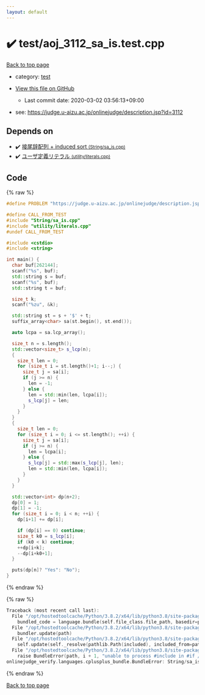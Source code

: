 ```yaml
---
layout: default
---
```


<!-- mathjax config similar to math.stackexchange -->
<script type="text/javascript" async
  src="https://cdnjs.cloudflare.com/ajax/libs/mathjax/2.7.5/MathJax.js?config=TeX-MML-AM_CHTML">
</script>
<script type="text/x-mathjax-config">
  MathJax.Hub.Config({
    TeX: { equationNumbers: { autoNumber: "AMS" }},
    tex2jax: {
      inlineMath: [ ['$','$'] ],
      processEscapes: true
    },
    "HTML-CSS": { matchFontHeight: false },
    displayAlign: "left",
    displayIndent: "2em"
  });
</script>

<script type="text/javascript" src="https://cdnjs.cloudflare.com/ajax/libs/jquery/3.4.1/jquery.min.js"></script>
<script src="https://cdn.jsdelivr.net/npm/jquery-balloon-js@1.1.2/jquery.balloon.min.js" integrity="sha256-ZEYs9VrgAeNuPvs15E39OsyOJaIkXEEt10fzxJ20+2I=" crossorigin="anonymous"></script>
<script type="text/javascript" src="../../assets/js/copy-button.js"></script>
<link rel="stylesheet" href="../../assets/css/copy-button.css" />


# :heavy_check_mark: test/aoj_3112_sa_is.test.cpp

<a href="../../index.html">Back to top page</a>

* category: <a href="../../index.html#098f6bcd4621d373cade4e832627b4f6">test</a>
* <a href="{{ site.github.repository_url }}/blob/master/test/aoj_3112_sa_is.test.cpp">View this file on GitHub</a>
    - Last commit date: 2020-03-02 03:56:13+09:00


* see: <a href="https://judge.u-aizu.ac.jp/onlinejudge/description.jsp?id=3112">https://judge.u-aizu.ac.jp/onlinejudge/description.jsp?id=3112</a>


## Depends on

* :heavy_check_mark: <a href="../../library/String/sa_is.cpp.html">接尾辞配列 + induced sort <small>(String/sa_is.cpp)</small></a>
* :heavy_check_mark: <a href="../../library/utility/literals.cpp.html">ユーザ定義リテラル <small>(utility/literals.cpp)</small></a>


## Code

<a id="unbundled"></a>
{% raw %}
```cpp
#define PROBLEM "https://judge.u-aizu.ac.jp/onlinejudge/description.jsp?id=3112"

#define CALL_FROM_TEST
#include "String/sa_is.cpp"
#include "utility/literals.cpp"
#undef CALL_FROM_TEST

#include <cstdio>
#include <string>

int main() {
  char buf[262144];
  scanf("%s", buf);
  std::string s = buf;
  scanf("%s", buf);
  std::string t = buf;

  size_t k;
  scanf("%zu", &k);

  std::string st = s + '$' + t;
  suffix_array<char> sa(st.begin(), st.end());

  auto lcpa = sa.lcp_array();

  size_t n = s.length();
  std::vector<size_t> s_lcp(n);
  {
    size_t len = 0;
    for (size_t i = st.length()+1; i--;) {
      size_t j = sa[i];
      if (j >= n) {
        len = -1;
      } else {
        len = std::min(len, lcpa[i]);
        s_lcp[j] = len;
      }
    }
  }
  {
    size_t len = 0;
    for (size_t i = 0; i <= st.length(); ++i) {
      size_t j = sa[i];
      if (j >= n) {
        len = lcpa[i];
      } else {
        s_lcp[j] = std::max(s_lcp[j], len);
        len = std::min(len, lcpa[i]);
      }
    }
  }

  std::vector<int> dp(n+2);
  dp[0] = 1;
  dp[1] = -1;
  for (size_t i = 0; i < n; ++i) {
    dp[i+1] += dp[i];

    if (dp[i] == 0) continue;
    size_t k0 = s_lcp[i];
    if (k0 < k) continue;
    ++dp[i+k];
    --dp[i+k0+1];
  }

  puts(dp[n]? "Yes": "No");
}

```
{% endraw %}

<a id="bundled"></a>
{% raw %}
```cpp
Traceback (most recent call last):
  File "/opt/hostedtoolcache/Python/3.8.2/x64/lib/python3.8/site-packages/onlinejudge_verify/docs.py", line 340, in write_contents
    bundled_code = language.bundle(self.file_class.file_path, basedir=pathlib.Path.cwd())
  File "/opt/hostedtoolcache/Python/3.8.2/x64/lib/python3.8/site-packages/onlinejudge_verify/languages/cplusplus.py", line 170, in bundle
    bundler.update(path)
  File "/opt/hostedtoolcache/Python/3.8.2/x64/lib/python3.8/site-packages/onlinejudge_verify/languages/cplusplus_bundle.py", line 282, in update
    self.update(self._resolve(pathlib.Path(included), included_from=path))
  File "/opt/hostedtoolcache/Python/3.8.2/x64/lib/python3.8/site-packages/onlinejudge_verify/languages/cplusplus_bundle.py", line 281, in update
    raise BundleError(path, i + 1, "unable to process #include in #if / #ifdef / #ifndef other than include guards")
onlinejudge_verify.languages.cplusplus_bundle.BundleError: String/sa_is.cpp: line 17: unable to process #include in #if / #ifdef / #ifndef other than include guards

```
{% endraw %}

<a href="../../index.html">Back to top page</a>

